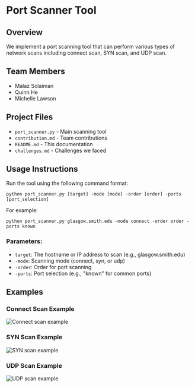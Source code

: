# Port Scanner Tool

## Overview
We implement a port scanning tool that can perform various types of network scans including connect scan, SYN scan, and UDP scan.

## Team Members
- Malaz Solaiman
- Quinn He
- Michelle Lawson

## Project Files
- `port_scanner.py` - Main scanning tool
- `contribution.md` - Team contributions
- `README.md` - This documentation
- `challenges.md` - Challenges we faced

## Usage Instructions
Run the tool using the following command format:
```
python port_scanner.py [target] -mode [mode] -order [order] -ports [port_selection]
```
For example:
```
python port_scanner.py glasgow.smith.edu -mode connect -order order -ports known
```

### Parameters:
- `target`: The hostname or IP address to scan (e.g., glasgow.smith.edu)
- `-mode`: Scanning mode (connect, syn, or udp)
- `-order`: Order for port scanning
- `-ports`: Port selection (e.g., "known" for common ports)

## Examples

### Connect Scan Example
![Connect scan example](https://github.com/user-attachments/assets/d708c543-01e4-44eb-8101-f867b4c899d1)

### SYN Scan Example
![SYN scan example](https://github.com/user-attachments/assets/f2e425f1-a2de-4f35-93da-119c9f2b3b51)

### UDP Scan Example
![UDP scan example](https://github.com/user-attachments/assets/53522ed7-f078-4f82-824d-6d5686c5381a)
